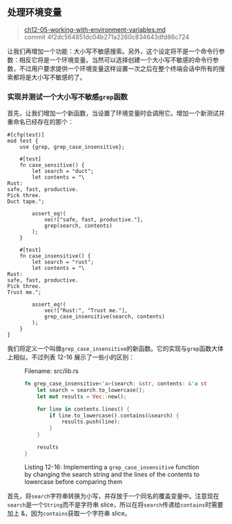 ## 处理环境变量

> [ch12-05-working-with-environment-variables.md](https://github.com/rust-lang/book/blob/master/second-edition/src/ch12-05-working-with-environment-variables.md)
> <br>
> commit 4f2dc564851dc04b271a2260c834643dfd86c724

让我们再增加一个功能：大小写不敏感搜索。另外，这个设定将不是一个命令行参数：相反它将是一个环境变量。当然可以选择创建一个大小写不敏感的命令行参数，不过用户要求提供一个环境变量这样设置一次之后在整个终端会话中所有的搜索都将是大小写不敏感的了。

### 实现并测试一个大小写不敏感`grep`函数

首先，让我们增加一个新函数，当设置了环境变量时会调用它。增加一个新测试并重命名已经存在的那个：

```rust,ignore
#[cfg(test)]
mod test {
    use {grep, grep_case_insensitive};

    #[test]
    fn case_sensitive() {
        let search = "duct";
        let contents = "\
Rust:
safe, fast, productive.
Pick three.
Duct tape.";

        assert_eq!(
            vec!["safe, fast, productive."],
            grep(search, contents)
        );
    }

    #[test]
    fn case_insensitive() {
        let search = "rust";
        let contents = "\
Rust:
safe, fast, productive.
Pick three.
Trust me.";

        assert_eq!(
            vec!["Rust:", "Trust me."],
            grep_case_insensitive(search, contents)
        );
    }
}
```

<!-- Will add ghosting and wingdings in libreoffice /Carol -->

我们将定义一个叫做`grep_case_insensitive`的新函数。它的实现与`grep`函数大体上相似，不过列表 12-16 展示了一些小的区别：

<figure>
<span class="filename">Filename: src/lib.rs</span>

```rust
fn grep_case_insensitive<'a>(search: &str, contents: &'a str) -> Vec<&'a str> {
    let search = search.to_lowercase();
    let mut results = Vec::new();

    for line in contents.lines() {
        if line.to_lowercase().contains(&search) {
            results.push(line);
        }
    }

    results
}
```

<figcaption>

Listing 12-16: Implementing a `grep_case_insensitive` function by changing the
search string and the lines of the contents to lowercase before comparing them

</figcaption>
</figure>

<!-- Will add ghosting and wingdings in libreoffice /Carol -->

首先，将`search`字符串转换为小写，并存放于一个同名的覆盖变量中。注意现在`search`是一个`String`而不是字符串 slice，所以在将`search`传递给`contains`时需要加上 &，因为`contains`获取一个字符串 slice。

